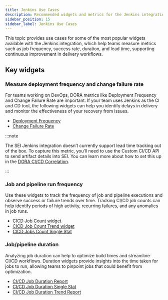```yaml
---
title: Jenkins Use Cases
description: Recommended widgets and metrics for the Jenkins integration
sidebar_position: 15
sidebar_label: Jenkins Use Cases
---
```


This topic provides use cases for some of the most popular widgets available with the Jenkins integration, which help teams measure metrics such as job frequency, success rate, duration, and lead time, supporting continuous improvement in delivery workflows.

## Key widgets

### Measure deployment frequency and change failure rate

For teams working on DevOps, DORA metrics like Deployment Frequency and Change Failure Rate are important. If your team uses Jenkins as the CI and CD tool, the following widgets can help you identify delays in delivery and monitor the effectiveness of your recovery from issues.

* [Deployment Frequency](/docs/software-engineering-insights/analytics-and-reporting/efficiency/dora-metrics/#deployment-frequency)
* [Change Failure Rate](/docs/software-engineering-insights/analytics-and-reporting/efficiency/dora-metrics/#change-failure-rate)

:::note

The SEI Jenkins integration doesn’t currently support lead time tracking out of the box. To capture this metric, you’ll need to use the Custom CI/CD API to send artifact details into SEI. You can learn more about how to set this up in the [DORA CI/CD Correlation](/docs/software-engineering-insights/analytics-and-reporting/efficiency/dora-metrics/dora-ci-cd-correlation).

:::

### Job and pipeline run frequency

Use these widgets to track the frequency of job and pipeline executions and observe success or failure trends over time. Tracking CI/CD job counts can help identify periods of high activity, recurring failures, and any anomalies in job runs.

* [CICD Job Count widget](/docs/software-engineering-insights/analytics-and-reporting/efficiency/cicd-insights#cicd-job-count-report)
* [CICD Job Count Trend widget](/docs/software-engineering-insights/analytics-and-reporting/efficiency/cicd-insights#cicd-job-count-trend-report)
* [CICD Jobs Count Single Stat](/docs/software-engineering-insights/analytics-and-reporting/efficiency/cicd-insights#cicd-jobs-count-single-stat)

### Job/pipeline duration

Analyzing job duration can help to optimize build times and streamline CI/CD workflows. Duration widgets provide insights into the time taken for jobs to run, allowing teams to pinpoint jobs that could benefit from optimization.

* [CI/CD Job Duration Report](/docs/software-engineering-insights/analytics-and-reporting/efficiency/cicd-insights#cicd-job-duration-report)
* [CI/CD Job Duration Single Stat](/docs/software-engineering-insights/analytics-and-reporting/efficiency/cicd-insights#cicd-job-duration-single-stat)
* [CI/CD Job Duration Trend Report](/docs/software-engineering-insights/analytics-and-reporting/efficiency/cicd-insights#cicd-job-duration-trend-report)